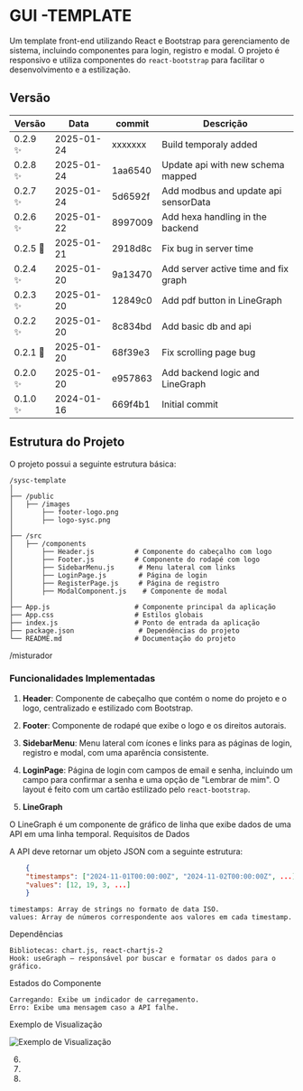 # GUI -TEMPLATE

Um template front-end utilizando React e Bootstrap para gerenciamento de sistema, incluindo componentes para login, registro e modal. O projeto é responsivo e utiliza componentes do `react-bootstrap` para facilitar o desenvolvimento e a estilização.

## Versão

| Versão           | Data       | commit  | Descrição                            |
| ---------------- | ---------- | ------- | ------------------------------------ |
| 0.2.9 :sparkles: | 2025-01-24 | xxxxxxx | Build temporaly added                |
| 0.2.8 :sparkles: | 2025-01-24 | 1aa6540 | Update api with new schema mapped    |
| 0.2.7 :sparkles: | 2025-01-24 | 5d6592f | Add modbus and update api sensorData |
| 0.2.6 :sparkles: | 2025-01-22 | 8997009 | Add hexa handling in the backend     |
| 0.2.5 :bug:      | 2025-01-21 | 2918d8c | Fix bug in server time               |
| 0.2.4 :sparkles: | 2025-01-20 | 9a13470 | Add server active time and fix graph |
| 0.2.3 :sparkles: | 2025-01-20 | 12849c0 | Add pdf button in LineGraph          |
| 0.2.2 :sparkles: | 2025-01-20 | 8c834bd | Add basic db and api                 |
| 0.2.1 :bug:      | 2025-01-20 | 68f39e3 | Fix scrolling page bug               |
| 0.2.0 :sparkles: | 2025-01-20 | e957863 | Add backend logic and LineGraph      |
| 0.1.0 :sparkles: | 2024-01-16 | 669f4b1 | Initial commit                       |

## Estrutura do Projeto

O projeto possui a seguinte estrutura básica:

```
/sysc-template
│
├── /public
│   ├── /images
│       ├── footer-logo.png
│       ├── logo-sysc.png
│
├── /src
│   ├── /components
│       ├── Header.js          # Componente do cabeçalho com logo
│       ├── Footer.js          # Componente do rodapé com logo
│       ├── SidebarMenu.js      # Menu lateral com links
│       ├── LoginPage.js        # Página de login
│       ├── RegisterPage.js     # Página de registro
│       ├── ModalComponent.js    # Componente de modal
│
├── App.js                     # Componente principal da aplicação
├── App.css                    # Estilos globais
├── index.js                   # Ponto de entrada da aplicação
├── package.json                # Dependências do projeto
└── README.md                  # Documentação do projeto
```

/misturador

### Funcionalidades Implementadas

1. **Header**: Componente de cabeçalho que contém o nome do projeto e o logo, centralizado e estilizado com Bootstrap.

2. **Footer**: Componente de rodapé que exibe o logo e os direitos autorais.

3. **SidebarMenu**: Menu lateral com ícones e links para as páginas de login, registro e modal, com uma aparência consistente.

4. **LoginPage**: Página de login com campos de email e senha, incluindo um campo para confirmar a senha e uma opção de "Lembrar de mim". O layout é feito com um cartão estilizado pelo `react-bootstrap`.

5. **LineGraph**

O LineGraph é um componente de gráfico de linha que exibe dados de uma API em uma linha temporal.
Requisitos de Dados

A API deve retornar um objeto JSON com a seguinte estrutura:

```json
    {
    "timestamps": ["2024-11-01T00:00:00Z", "2024-11-02T00:00:00Z", ...],
    "values": [12, 19, 3, ...]
    }
```

    timestamps: Array de strings no formato de data ISO.
    values: Array de números correspondente aos valores em cada timestamp.

Dependências

    Bibliotecas: chart.js, react-chartjs-2
    Hook: useGraph – responsável por buscar e formatar os dados para o gráfico.

Estados do Componente

    Carregando: Exibe um indicador de carregamento.
    Erro: Exibe uma mensagem caso a API falhe.

Exemplo de Visualização

![Exemplo de Visualização](./img-components/LineGraph.png)

6.
7.
8.

